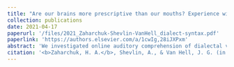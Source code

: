 ```yaml
---
title: "Are our brains more prescriptive than our mouths? Experience with dialectal variation in syntax differentially impacts ERPs and behavior"
collection: publications
date: 2021-04-17
paperurl: '/files/2021_Zaharchuk-Shevlin-VanHell_dialect-syntax.pdf'
paperlink: 'https://authors.elsevier.com/a/1cwIg,28iJXPxm'
abstract: 'We investigated online auditory comprehension of dialectal variation in English syntax with event-related potential (ERP) analysis of electroencephalographic data. The syntactic variant under investigation was the double modal, comprising two consecutive auxiliary verbs (e.g., might could). This construction appears across subregional dialects of Southern United States English and expresses indirectness or uncertainty. We compared processing of sentences with attested double modals and single modals in two groups of young adult participants: listeners who were either familiar (Southern) or unfamiliar (Unmarked) with double modal constructions. Both Southern and Unmarked listeners engaged rapid error detection (early anterior negativity) and sentence-level reanalysis (P600) in response to attested double modals, relative to single modals. Offline acceptability and intelligibility judgments reflected dialect familiarity, contrary to the ERP data. We interpret these findings in relation to usage-based and socially weighted theories of language processing, which together capture the effects of frequency and standard language ideology.'
citation: '<b>Zaharchuk, H. A.</b>, Shevlin, A., & Van Hell, J. G. (in press). Are our brains more prescriptive than our mouths? Experience with dialectal variation in syntax differentially impacts ERPs and behavior. <i>Brain and Language</i>.'
---
```


